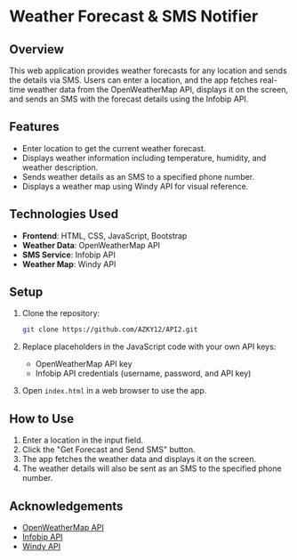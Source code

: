 # Weather Forecast & SMS Notifier

## Overview
This web application provides weather forecasts for any location and sends the details via SMS. Users can enter a location, and the app fetches real-time weather data from the OpenWeatherMap API, displays it on the screen, and sends an SMS with the forecast details using the Infobip API.

## Features
- Enter location to get the current weather forecast.
- Displays weather information including temperature, humidity, and weather description.
- Sends weather details as an SMS to a specified phone number.
- Displays a weather map using Windy API for visual reference.

## Technologies Used
- **Frontend**: HTML, CSS, JavaScript, Bootstrap
- **Weather Data**: OpenWeatherMap API
- **SMS Service**: Infobip API
- **Weather Map**: Windy API

## Setup

1. Clone the repository:
    ```bash
    git clone https://github.com/AZKY12/API2.git
    ```

2. Replace placeholders in the JavaScript code with your own API keys:
    - OpenWeatherMap API key
    - Infobip API credentials (username, password, and API key)

3. Open `index.html` in a web browser to use the app.

## How to Use

1. Enter a location in the input field.
2. Click the "Get Forecast and Send SMS" button.
3. The app fetches the weather data and displays it on the screen.
4. The weather details will also be sent as an SMS to the specified phone number.


## Acknowledgements
- [OpenWeatherMap API](https://openweathermap.org/)
- [Infobip API](https://www.infobip.com/)
- [Windy API](https://www.windy.com/)
